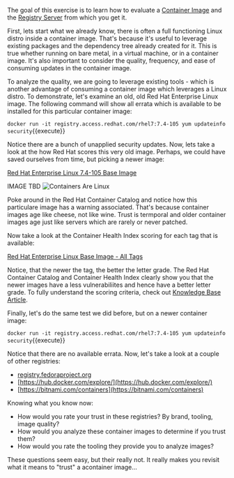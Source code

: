 The goal of this exercise is to learn how to evaluate a [Container Image](https://developers.redhat.com/blog/2018/02/22/container-terminology-practical-introduction/#h.dqlu6589ootw) and the [Registry Server](https://developers.redhat.com/blog/2018/02/22/container-terminology-practical-introduction/#h.4cxnedx7tmvq) from which you get it. 

First, lets start what we already know, there is often a full functioning Linux distro inside a container image. That's because it's useful to leverage existing packages and the dependency tree already created for it. This is true whether running on bare metal, in a virtual machine, or in a container image. It's also important to consider the quality, frequency, and ease of consuming updates in the container image.

To analyze the quality, we are going to leverage existing tools - which is another advantage of consuming a container image which leverages a Linux distro. To demonstrate, let's examine an old, old Red Hat Enterprise Linux image. The following command will show all errata which is available to be installed for this particular container image:

``docker run -it registry.access.redhat.com/rhel7:7.4-105 yum updateinfo security``{{execute}}

Notice there are a bunch of unapplied security updates. Now, lets take a look at the how Red Hat scores this very old image. Perhaps, we could have saved ourselves from time, but picking a newer image:

[Red Hat Enterprise Linux 7.4-105 Base Image](https://access.redhat.com/containers/#/registry.access.redhat.com/rhel7/images/7.4-105)

IMAGE TBD
![Containers Are Linux](../../assets/subsystems/container-internals-lab-2-0-part-3/01-evaluating-trust.png)

Poke around in the Red Hat Container Catalog and notice how this particulare image has a warning associated. That's because container images age like cheese, not like wine. Trust is termporal and older container images age just like servers which are rarely or never patched. 

Now take a look at the Container Health Index scoring for each tag that is available: 

[Red Hat Enterprise Linux Base Image - All Tags](https://access.redhat.com/containers/?tab=tags#/registry.access.redhat.com/rhel7)

Notice, that the newer the tag, the better the letter grade. The Red Hat Container Catalog and Container Health Index clearly show you that the newer images have a less vulnerabiliites and hence have a better letter grade. To fully understand the scoring criteria, check out [Knowledge Base Article](https://access.redhat.com/articles/2803031).

Finally, let's do the same test we did before, but on a newer container image:

``docker run -it registry.access.redhat.com/rhel7:7.4-105 yum updateinfo security``{{execute}}

Notice that there are no available errata. Now, let's take a look at a couple of other registries:

- [registry.fedoraproject.org](https://registry.fedoraproject.org/)
- [https://hub.docker.com/explore/](https://hub.docker.com/explore/)
- [https://bitnami.com/containers](https://bitnami.com/containers)

Knowing what you know now:
- How would you rate your trust in these registries? By brand, tooling, image quality?
- How would you analyze these container images to determine if you trust them? 
- How would you rate the tooling they provide you to analyze images?

These questions seem easy, but their really not. It really makes you revisit what it means to "trust" a acontainer image...
